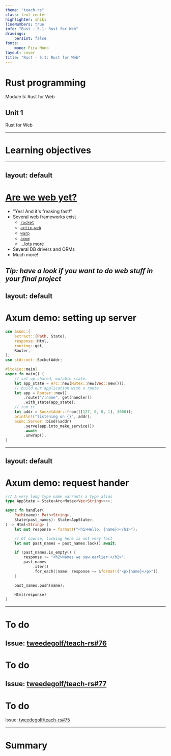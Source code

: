 ```yaml
---
theme: "teach-rs"
class: text-center
highlighter: shiki
lineNumbers: true
info: "Rust - 5.1: Rust for Web"
drawings:
    persist: false
fonts:
    mono: Fira Mono
layout: cover
title: "Rust - 5.1: Rust for Web"
---
```


# Rust programming

Module 5: Rust for Web

## Unit 1

Rust for Web

---

# Learning objectives



---
layout: default
---

# [Are we web yet?](https://www.arewewebyet.org/)

- "Yes! And it's freaking fast!"
- Several web frameworks exist
  - [`rocket`](https://rocket.rs/)
  - [`actix-web`](https://actix.rs/)
  - [`warp`](https://github.com/seanmonstar/warp)
  - [`axum`](https://github.com/tokio-rs/axum)
  - ...lots more
- Several DB drivers and ORMs
- Much more!

*Tip: have a look if you want to do web stuff in your final project*
---
layout: default
---

# Axum demo: setting up server

```rust
use axum::{
    extract::{Path, State},
    response::Html,
    routing::get,
    Router,
};
use std::net::SocketAddr;

#[tokio::main]
async fn main() {
    // set up shared, mutable state.
    let app_state = Arc::new(Mutex::new(Vec::new()));
    // build our application with a route
    let app = Router::new()
        .route("/:name", get(handler))
        .with_state(app_state);
    // run it
    let addr = SocketAddr::from(([127, 0, 0, 1], 3000));
    println!("listening on {}", addr);
    axum::Server::bind(&addr)
        .serve(app.into_make_service())
        .await
        .unwrap();
}
```

---
layout: default
---
# Axum demo: request hander

```rust
/// A very long type name warrants a type alias
type AppState = State<Arc<Mutex<Vec<String>>>>;

async fn handler(
    Path(name): Path<String>,
    State(past_names): State<AppState>,
) -> Html<String> {
    let mut response = format!("<h1>Hello, {name}!</h1>");

    // Of course, locking here is not very fast
    let mut past_names = past_names.lock().await;

    if !past_names.is_empty() {
        response += "<h2>Names we saw earlier:</h2>";
        past_names
            .iter()
            .for_each(|name| response += &format!("<p>{name}</p>"))
    }

    past_names.push(name);

    Html(response)
}
```
---

# To do

Issue: [tweedegolf/teach-rs#76](https://github.com/tweedegolf/teach-rs/issues/76)
---

# To do

Issue: [tweedegolf/teach-rs#77](https://github.com/tweedegolf/teach-rs/issues/77)
---

# To do

Issue: [tweedegolf/teach-rs#75](https://github.com/tweedegolf/teach-rs/issues/75)


---

# Summary
